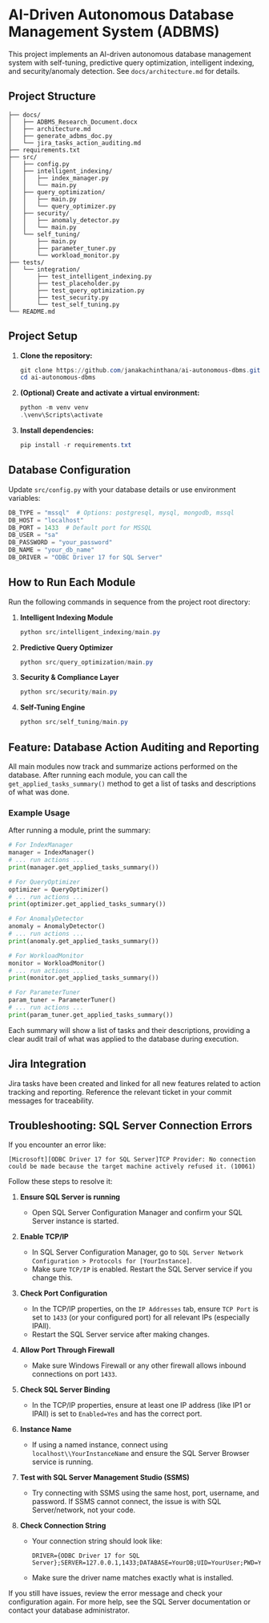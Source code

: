 # AI-Driven Autonomous Database Management System (ADBMS)

This project implements an AI-driven autonomous database management system with self-tuning, predictive query optimization, intelligent indexing, and security/anomaly detection. See `docs/architecture.md` for details.

## Project Structure

```
├── docs/
│   ├── ADBMS_Research_Document.docx
│   ├── architecture.md
│   ├── generate_adbms_doc.py
│   └── jira_tasks_action_auditing.md
├── requirements.txt
├── src/
│   ├── config.py
│   ├── intelligent_indexing/
│   │   ├── index_manager.py
│   │   └── main.py
│   ├── query_optimization/
│   │   ├── main.py
│   │   └── query_optimizer.py
│   ├── security/
│   │   ├── anomaly_detector.py
│   │   └── main.py
│   └── self_tuning/
│       ├── main.py
│       ├── parameter_tuner.py
│       └── workload_monitor.py
├── tests/
│   └── integration/
│       ├── test_intelligent_indexing.py
│       ├── test_placeholder.py
│       ├── test_query_optimization.py
│       ├── test_security.py
│       └── test_self_tuning.py
└── README.md
```

## Project Setup

1. **Clone the repository:**
   ```powershell
   git clone https://github.com/janakachinthana/ai-autonomous-dbms.git
   cd ai-autonomous-dbms
   ```
2. **(Optional) Create and activate a virtual environment:**
   ```powershell
   python -m venv venv
   .\venv\Scripts\activate
   ```
3. **Install dependencies:**
   ```powershell
   pip install -r requirements.txt
   ```

## Database Configuration

Update `src/config.py` with your database details or use environment variables:
```python
DB_TYPE = "mssql"  # Options: postgresql, mysql, mongodb, mssql
DB_HOST = "localhost"
DB_PORT = 1433  # Default port for MSSQL
DB_USER = "sa"
DB_PASSWORD = "your_password"
DB_NAME = "your_db_name"
DB_DRIVER = "ODBC Driver 17 for SQL Server"
```

## How to Run Each Module

Run the following commands in sequence from the project root directory:

1. **Intelligent Indexing Module**
   ```powershell
   python src/intelligent_indexing/main.py
   ```
2. **Predictive Query Optimizer**
   ```powershell
   python src/query_optimization/main.py
   ```
3. **Security & Compliance Layer**
   ```powershell
   python src/security/main.py
   ```
4. **Self-Tuning Engine**
   ```powershell
   python src/self_tuning/main.py
   ```

## Feature: Database Action Auditing and Reporting

All main modules now track and summarize actions performed on the database. After running each module, you can call the `get_applied_tasks_summary()` method to get a list of tasks and descriptions of what was done.

### Example Usage

After running a module, print the summary:

```python
# For IndexManager
manager = IndexManager()
# ... run actions ...
print(manager.get_applied_tasks_summary())

# For QueryOptimizer
optimizer = QueryOptimizer()
# ... run actions ...
print(optimizer.get_applied_tasks_summary())

# For AnomalyDetector
anomaly = AnomalyDetector()
# ... run actions ...
print(anomaly.get_applied_tasks_summary())

# For WorkloadMonitor
monitor = WorkloadMonitor()
# ... run actions ...
print(monitor.get_applied_tasks_summary())

# For ParameterTuner
param_tuner = ParameterTuner()
# ... run actions ...
print(param_tuner.get_applied_tasks_summary())
```

Each summary will show a list of tasks and their descriptions, providing a clear audit trail of what was applied to the database during execution.

## Jira Integration

Jira tasks have been created and linked for all new features related to action tracking and reporting. Reference the relevant ticket in your commit messages for traceability.

## Troubleshooting: SQL Server Connection Errors

If you encounter an error like:

```
[Microsoft][ODBC Driver 17 for SQL Server]TCP Provider: No connection could be made because the target machine actively refused it. (10061)
```

Follow these steps to resolve it:

1. **Ensure SQL Server is running**
   - Open SQL Server Configuration Manager and confirm your SQL Server instance is started.

2. **Enable TCP/IP**
   - In SQL Server Configuration Manager, go to `SQL Server Network Configuration > Protocols for [YourInstance]`.
   - Make sure `TCP/IP` is enabled. Restart the SQL Server service if you change this.

3. **Check Port Configuration**
   - In the TCP/IP properties, on the `IP Addresses` tab, ensure `TCP Port` is set to `1433` (or your configured port) for all relevant IPs (especially IPAll).
   - Restart the SQL Server service after making changes.

4. **Allow Port Through Firewall**
   - Make sure Windows Firewall or any other firewall allows inbound connections on port `1433`.

5. **Check SQL Server Binding**
   - In the TCP/IP properties, ensure at least one IP address (like IP1 or IPAll) is set to `Enabled=Yes` and has the correct port.

6. **Instance Name**
   - If using a named instance, connect using `localhost\\YourInstanceName` and ensure the SQL Server Browser service is running.

7. **Test with SQL Server Management Studio (SSMS)**
   - Try connecting with SSMS using the same host, port, username, and password. If SSMS cannot connect, the issue is with SQL Server/network, not your code.

8. **Check Connection String**
   - Your connection string should look like:
     ```
     DRIVER={ODBC Driver 17 for SQL Server};SERVER=127.0.0.1,1433;DATABASE=YourDB;UID=YourUser;PWD=YourPassword
     ```
   - Make sure the driver name matches exactly what is installed.

If you still have issues, review the error message and check your configuration again. For more help, see the SQL Server documentation or contact your database administrator.
